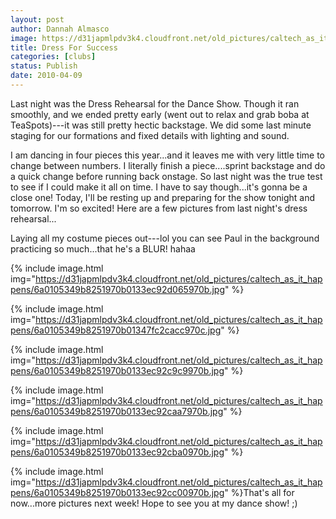 ```yaml
---
layout: post
author: Dannah Almasco
image: https://d31japmlpdv3k4.cloudfront.net/old_pictures/caltech_as_it_happens/6a0105349b8251970b0133ec92c89c970b.jpg
title: Dress For Success
categories: [clubs]
status: Publish
date: 2010-04-09
---
```


Last night was the Dress Rehearsal for the Dance Show. Though it ran smoothly, and we ended pretty early (went out to relax and grab boba at TeaSpots)---it was still pretty hectic backstage. We did some last minute staging for our formations and fixed details with lighting and sound.

I am dancing in four pieces this year...and it leaves me with very little time to change between numbers. I literally finish a piece....sprint backstage and do a quick change before running back onstage. So last night was the true test to see if I could make it all on time. I have to say though...it's gonna be a close one!
Today, I'll be resting up and preparing for the show tonight and tomorrow. I'm so excited! 
Here are a few pictures from last night's dress rehearsal...

Laying all my costume pieces out---lol you can see Paul in the background practicing so much...that he's a BLUR! hahaa

{% include image.html img="https://d31japmlpdv3k4.cloudfront.net/old_pictures/caltech_as_it_happens/6a0105349b8251970b0133ec92d065970b.jpg" %}

{% include image.html img="https://d31japmlpdv3k4.cloudfront.net/old_pictures/caltech_as_it_happens/6a0105349b8251970b01347fc2cacc970c.jpg" %}

{% include image.html img="https://d31japmlpdv3k4.cloudfront.net/old_pictures/caltech_as_it_happens/6a0105349b8251970b0133ec92c9c9970b.jpg" %}

{% include image.html img="https://d31japmlpdv3k4.cloudfront.net/old_pictures/caltech_as_it_happens/6a0105349b8251970b0133ec92caa7970b.jpg" %}

{% include image.html img="https://d31japmlpdv3k4.cloudfront.net/old_pictures/caltech_as_it_happens/6a0105349b8251970b0133ec92cba0970b.jpg" %}

{% include image.html img="https://d31japmlpdv3k4.cloudfront.net/old_pictures/caltech_as_it_happens/6a0105349b8251970b0133ec92cc00970b.jpg" %}That's all for now...more pictures next week! Hope to see you at my dance show! ;)
